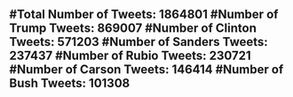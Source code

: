 #Total Number of Tweets: 1864801 
#Number of Trump Tweets: 869007
#Number of Clinton Tweets: 571203
#Number of Sanders Tweets: 237437
#Number of Rubio Tweets: 230721
#Number of Carson Tweets: 146414
#Number of Bush Tweets: 101308
---
